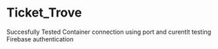 # Ticket_Trove

Succesfully Tested Container connection using port
and curentlt testing Firebase authentication
